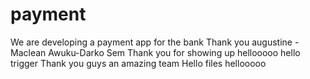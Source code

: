 # payment
We are developing a payment app for the bank 
Thank you augustine - Maclean Awuku-Darko Sem
Thank you for showing up
hellooooo
hello trigger
Thank you guys an amazing team
Hello files
hellooooo